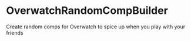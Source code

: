 # OverwatchRandomCompBuilder
Create random comps for Overwatch to spice up when you play with your friends
